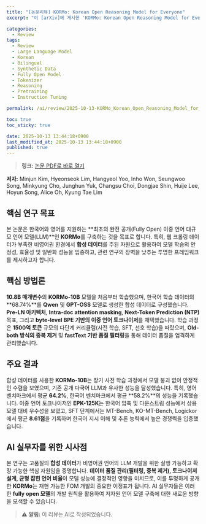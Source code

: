 ```yaml
---
title: "[논문리뷰] KORMo: Korean Open Reasoning Model for Everyone"
excerpt: "이 [arXiv]에 게시한 'KORMo: Korean Open Reasoning Model for Everyone' 논문에 대한 자세한 리뷰입니다."

categories:
  - Review
tags:
  - Review
  - Large Language Model
  - Korean
  - Bilingual
  - Synthetic Data
  - Fully Open Model
  - Tokenizer
  - Reasoning
  - Pretraining
  - Instruction Tuning

permalink: /ai/review/2025-10-13-KORMo_Korean_Open_Reasoning_Model_for_Everyone/

toc: true
toc_sticky: true

date: 2025-10-13 13:44:18+0900
last_modified_at: 2025-10-13 13:44:18+0900
published: true
---
```

> **링크:** [논문 PDF로 바로 열기](https://arxiv.org/abs/2510.09426)

**저자:** Minjun Kim, Hyeonseok Lim, Hangyeol Yoo, Inho Won, Seungwoo Song, Minkyung Cho, Junghun Yuk, Changsu Choi, Dongjae Shin, Huije Lee, Hoyun Song, Alice Oh, Kyung Tae Lim



## 핵심 연구 목표
본 논문은 한국어와 영어를 지원하는 **최초의 완전 공개(Fully Open) 이중 언어 대규모 언어 모델(LLM)**인 **KORMo**를 구축하는 것을 목표로 합니다. 특히, 웹 크롤링 데이터가 부족한 비영어권 환경에서 **합성 데이터**를 주된 자원으로 활용하여 모델 학습의 안정성, 효율성 및 일반화 성능을 입증하고, 관련 연구의 장벽을 낮추는 투명한 프레임워크를 제시하고자 합니다.

## 핵심 방법론
**10.8B 매개변수**의 **KORMo-10B** 모델을 처음부터 학습했으며, 한국어 학습 데이터의 **68.74%**를 **Qwen** 및 **GPT-OSS** 모델로 생성한 합성 데이터로 구성했습니다. **Pre-LN 아키텍처**, **Intra-doc attention masking**, **Next-Token Prediction (NTP)** 목표, 그리고 **byte-level BPE 기반의 이중 언어 토크나이저**를 채택했습니다. 학습 과정은 **1500억 토큰** 규모의 다단계 커리큘럼(사전 학습, SFT, 선호 학습)을 따랐으며, **Old-both 방식의 중복 제거** 및 **fastText 기반 품질 필터링**을 통해 데이터 품질을 엄격하게 관리했습니다.

## 주요 결과
합성 데이터를 사용한 **KORMo-10B**는 장기 사전 학습 과정에서 모델 붕괴 없이 안정적인 수렴을 보였으며, 기존 공개 다국어 LLM과 유사한 성능을 달성했습니다. 특히, 영어 벤치마크에서 평균 **64.2%**, 한국어 벤치마크에서 평균 **58.2%**의 성능을 기록했습니다. 이중 언어 토크나이저인 **EPK-125K**는 한국어 압축 및 다운스트림 성능에서 상용 모델 대비 우수성을 보였고, SFT 단계에서는 MT-Bench, KO-MT-Bench, Logickor에서 평균 **8.61점**을 기록하며 한국어 지시 이해 및 추론 능력에서 높은 경쟁력을 입증했습니다.

## AI 실무자를 위한 시사점
본 연구는 고품질의 **합성 데이터**가 비영어권 언어의 LLM 개발을 위한 실행 가능하고 확장 가능한 핵심 자원임을 증명합니다. **데이터 품질 관리(필터링, 중복 제거), 토크나이저 설계, 균형 잡힌 언어 비율**이 모델 성능에 결정적인 영향을 미치므로, 이를 투명하게 공개한 **KORMo**는 재현 가능한 FOM 개발의 중요한 이정표가 됩니다. AI 실무자들은 이러한 **fully open 모델**의 개발 원칙을 활용하여 저자원 언어 모델 구축에 대한 새로운 방향을 모색할 수 있습니다.

> ⚠️ **알림:** 이 리뷰는 AI로 작성되었습니다.